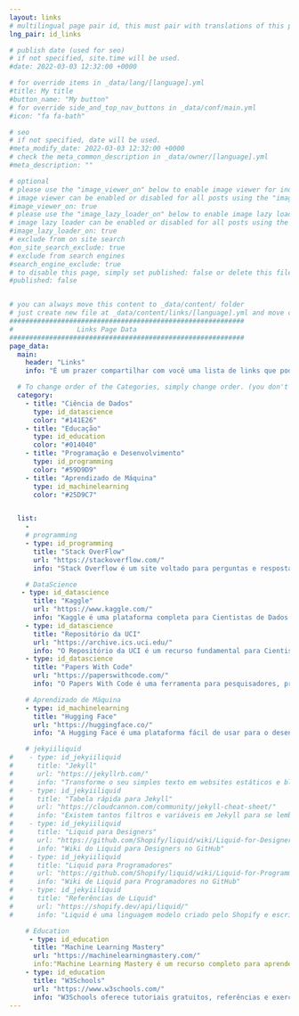 ```yaml
---
layout: links
# multilingual page pair id, this must pair with translations of this page. (This name must be unique)
lng_pair: id_links

# publish date (used for seo)
# if not specified, site.time will be used.
#date: 2022-03-03 12:32:00 +0000

# for override items in _data/lang/[language].yml
#title: My title
#button_name: "My button"
# for override side_and_top_nav_buttons in _data/conf/main.yml
#icon: "fa fa-bath"

# seo
# if not specified, date will be used.
#meta_modify_date: 2022-03-03 12:32:00 +0000
# check the meta_common_description in _data/owner/[language].yml
#meta_description: ""

# optional
# please use the "image_viewer_on" below to enable image viewer for individual pages or posts (_posts/ or [language]/_posts folders).
# image viewer can be enabled or disabled for all posts using the "image_viewer_posts: true" setting in _data/conf/main.yml.
#image_viewer_on: true
# please use the "image_lazy_loader_on" below to enable image lazy loader for individual pages or posts (_posts/ or [language]/_posts folders).
# image lazy loader can be enabled or disabled for all posts using the "image_lazy_loader_posts: true" setting in _data/conf/main.yml.
#image_lazy_loader_on: true
# exclude from on site search
#on_site_search_exclude: true
# exclude from search engines
#search_engine_exclude: true
# to disable this page, simply set published: false or delete this file
#published: false


# you can always move this content to _data/content/ folder
# just create new file at _data/content/links/[language].yml and move content below.
###########################################################
#                Links Page Data
###########################################################
page_data:
  main:
    header: "Links"
    info: "É um prazer compartilhar com você uma lista de links que podem ajudá-lo(a) a aprimorar suas habilidades em machine learning, análise de dados e estatística. Sinta-se à vontade para explorar os recursos disponíveis e escolher aqueles que melhor se adequam às suas necessidades. Além disso, atualizo regularmente essa lista com novos recursos, então lembre-se de voltar aqui de vez em quando para ficar por dentro das atualizações mais recentes. Desejo-lhe boa sorte em sua jornada de aprendizado e estou sempre disponível para ajudar caso precise de algum suporte ou orientação."

  # To change order of the Categories, simply change order. (you don't need to change list order.)
  category:
    - title: "Ciência de Dados"
      type: id_datascience
      color: "#141E26"
    - title: "Educação"
      type: id_education
      color: "#014040"
    - title: "Programação e Desenvolvimento"
      type: id_programming
      color: "#59D9D9"
    - title: "Aprendizado de Máquina"
      type: id_machinelearning
      color: "#25D9C7"


  list:
    -
    # programming
    - type: id_programming
      title: "Stack OverFlow"
      url: "https://stackoverflow.com/"
      info: "Stack Overflow é um site voltado para perguntas e respostas para profissionais e entusiastas da programação."

    # DataScience
   - type: id_datascience
      title: "Kaggle"
      url: "https://www.kaggle.com/"
      info: "Kaggle é uma plataforma completa para Cientistas de Dados. É uma oportunidade para aprender, colaborar e compartilhar conhecimento com outros Cientistas de Dados de todo o mundo."
    - type: id_datascience
      title: "Repositório da UCI"
      url: "https://archive.ics.uci.edu/"
      info: "O Repositório da UCI é um recurso fundamental para Cientistas de Dados, pois oferece uma ampla variedade de conjuntos de dados para diversos fins."
    - type: id_datascience
      title: "Papers With Code"
      url: "https://paperswithcode.com/"
      info: "O Papers With Code é uma ferramenta para pesquisadores, profissionais e estudantes de Machine Learning. É uma ótima maneira de encontrar soluções para seus problemas, aprender sobre novos métodos e técnicas e se manter atualizado com as últimas pesquisas na área."

    # Aprendizado de Máquina
    - type: id_machinelearning
      title: "Hugging Face"
      url: "https://huggingface.co/"
      info: "A Hugging Face é uma plataforma fácil de usar para o desenvolvimento de aplicações de aprendizado de máquina. É uma ótima opção para desenvolvedores, pesquisadores e estudantes que desejam acessar os últimos modelos de aprendizado de máquina de forma rápida e eficiente."

    # jekyiiliquid
#    - type: id_jekyiiliquid
#      title: "Jekyll"
#      url: "https://jekyllrb.com/"
#      info: "Transforme o seu simples texto em websites estáticos e blogs."
#    - type: id_jekyiiliquid
#      title: "Tabela rápida para Jekyll"
#      url: "https://cloudcannon.com/community/jekyll-cheat-sheet/"
#      info: "Existem tantos filtros e variáveis em Jekyll para se lembrar que pode ser difícil lembrar de todos. Essa tabela serve como uma rápida referência para tudo que Jekyll é capaz de fazer."
#    - type: id_jekyiiliquid
#      title: "Liquid para Designers"
#      url: "https://github.com/Shopify/liquid/wiki/Liquid-for-Designers"
#      info: "Wiki do Liquid para Designers no GitHub"
#    - type: id_jekyiiliquid
#      title: "Liquid para Programadores"
#      url: "https://github.com/Shopify/liquid/wiki/Liquid-for-Programmers"
#      info: "Wiki de Liquid para Programadores no GitHub"
#    - type: id_jekyiiliquid
#      title: "Referências de Liquid"
#      url: "https://shopify.dev/api/liquid/"
#      info: "Liquid é uma linguagem modelo criado pelo Shopify e escrita em Ruby. Ela, agora, está disponível em código aberto no GitHub."

    # Education
     - type: id_education
      title: "Machine Learning Mastery"
      url: "https://machinelearningmastery.com/"
      info:"Machine Learning Mastery é um recurso completo para aprender sobre Machine Learning. É uma plataforma fácil de usar e oferece uma variedade de conteúdos para atender às suas necessidades."
    - type: id_education
      title: "W3Schools"
      url: "https://www.w3schools.com/"
      info: "W3Schools oferece tutoriais gratuitos, referências e exercícios nas linguagens mais importantes da web, cobrindo a mais populares como HTML, CSS, JavaScript, Python, SQL, Java e muito mais."
---
```

